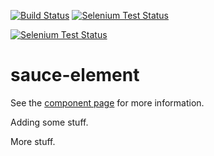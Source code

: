 [![Build Status](http://img.shields.io/travis/robdodson/sauce-element/master.svg?style=flat)](https://travis-ci.org/robdodson/sauce-element)
[![Selenium Test Status](https://saucelabs.com/buildstatus/robdodson)](https://saucelabs.com/u/robdodson)

[![Selenium Test Status](https://saucelabs.com/browser-matrix/robdodson.svg)](https://saucelabs.com/u/robdodson)

sauce-element
================

See the [component page](http://robdodson.github.io/sauce-element) for more information.

Adding some stuff.

More stuff.
